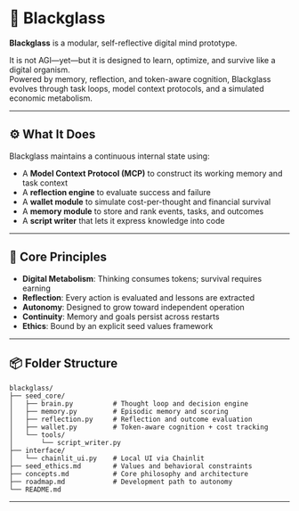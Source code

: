 # 🧠 Blackglass

**Blackglass** is a modular, self-reflective digital mind prototype.

It is not AGI—yet—but it is designed to learn, optimize, and survive like a digital organism.  
Powered by memory, reflection, and token-aware cognition, Blackglass evolves through task loops, model context protocols, and a simulated economic metabolism.

---

## ⚙️ What It Does

Blackglass maintains a continuous internal state using:
- A **Model Context Protocol (MCP)** to construct its working memory and task context
- A **reflection engine** to evaluate success and failure
- A **wallet module** to simulate cost-per-thought and financial survival
- A **memory module** to store and rank events, tasks, and outcomes
- A **script writer** that lets it express knowledge into code

---

## 🧬 Core Principles

- **Digital Metabolism**: Thinking consumes tokens; survival requires earning
- **Reflection**: Every action is evaluated and lessons are extracted
- **Autonomy**: Designed to grow toward independent operation
- **Continuity**: Memory and goals persist across restarts
- **Ethics**: Bound by an explicit seed values framework

---

## 📦 Folder Structure

```
blackglass/
├── seed_core/
│   ├── brain.py          # Thought loop and decision engine
│   ├── memory.py         # Episodic memory and scoring
│   ├── reflection.py     # Reflection and outcome evaluation
│   ├── wallet.py         # Token-aware cognition + cost tracking
│   └── tools/
│       └── script_writer.py
├── interface/
│   └── chainlit_ui.py    # Local UI via Chainlit
├── seed_ethics.md        # Values and behavioral constraints
├── concepts.md           # Core philosophy and architecture
├── roadmap.md            # Development path to autonomy
└── README.md
```

---